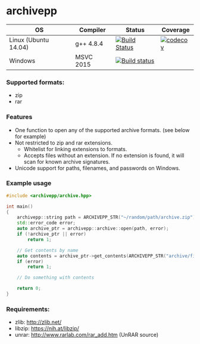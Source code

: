 # archivepp

OS | Compiler | Status | Coverage
---|----------|--------|----------
Linux (Ubuntu 14.04)|g++ 4.8.4|[![Build Status](https://travis-ci.org/pierobot/archivepp.svg?branch=master)](https://travis-ci.org/pierobot/archivepp)|[![codecov](https://codecov.io/gh/pierobot/archivepp/branch/master/graph/badge.svg)](https://codecov.io/gh/pierobot/archivepp)|
Windows|MSVC 2015|[![Build status](https://ci.appveyor.com/api/projects/status/xh4vt4cuw4l4d6hg/branch/master?svg=true)](https://ci.appveyor.com/project/pierobot/archivepp/branch/master)| |

### Supported formats:
* zip
* rar

### Features
- One function to open any of the supported archive formats. (see below for example)
- Not restricted to zip and rar extensions.
    - Whitelist for linking extensions to formats.
    - Accepts files without an extension. If no extension is found, it will scan for known archive signatures.
- Unicode support for paths, filenames, and passwords on Windows.

### Example usage
```cpp
#include <archivepp/archive.hpp>

int main()
{
    archivepp::string path = ARCHIVEPP_STR("~/random/path/archive.zip");
    std::error_code error;
    auto archive_ptr = archivepp::archive::open(path, error);
    if (!archive_ptr || error)
        return 1;

    // Get contents by name
    auto contents = archive_ptr->get_contents(ARCHIVEPP_STR("archive/file"), error);
    if (error)
        return 1;

    // Do something with contents

    return 0;
}
```

### Requirements:
* zlib: http://zlib.net/
* libzip: https://nih.at/libzip/
* unrar: http://www.rarlab.com/rar_add.htm (UnRAR source)

